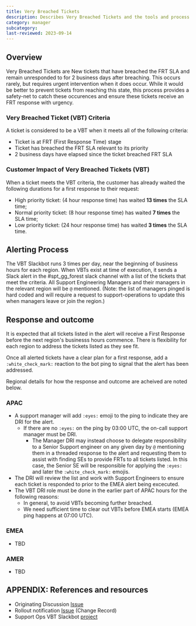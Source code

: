 ```yaml
---
title: Very Breached Tickets 
description: Describes Very Breached Tickets and the tools and process to address these.
category: manager
subcategory: 
last-reviewed: 2023-09-14
---
```


## Overview

Very Breached Tickets are New tickets that have breached the FRT SLA and remain unresponded to for 2 business days after breaching.  This occurs rarely, but requires urgent intervention when it does occur.  While it would be better to prevent tickets from reaching this state, this process provides a safety-net to catch these occurences and ensure these tickets receive an FRT response with urgency.

### Very Breached Ticket (VBT) Criteria

A ticket is considered to be a VBT when it meets all of the following criteria:

- Ticket is at FRT (First Response Time) stage
- Ticket has breached the FRT SLA relevant to its priority
- 2 business days have elapsed since the ticket breached FRT SLA

### Customer Impact of Very Breached Tickets (VBT)

When a ticket meets the VBT criteria, the customer has already waited the following durations for a first response to their request:

- High priority ticket:  (4 hour response time) has waited **13 times** the SLA time;
- Normal priority ticket:  (8 hour response time) has waited **7 times** the SLA time;
- Low priority ticket: (24 hour response time) has waited **3 times** the SLA time.

## Alerting Process

The VBT Slackbot runs 3 times per day, near the beginning of business hours for each region.  When VBTs exist at time of execution, it sends a Slack alert in the #spt_gg_forest slack channel with a list of the tickets that meet the criteria.  All Support Engineering Managers and their managers in the relevant region will be `@` mentioned. (Note: the list of managers pinged is hard coded and will require a request to support-operations to update this when managers leave or join the region.)

## Response and outcome

It is expected that all tickets listed in the alert will receive a First Response before the next region's businesss hours commence. There is flexibility for each region to address the tickets listed as they see fit.  

Once all alerted tickets have a clear plan for a first response, add a `:white_check_mark:` reaction to the bot ping to signal that the alert has been addressed.

Regional details for how the response and outcome are acheived are noted below.

### APAC

- A support manager will add `:eyes:` emoji to the ping to indicate they are DRI for the alert.
  - If there are no `:eyes:` on the ping by 03:00 UTC, the on-call support manager must be DRI.
    - The Manager DRI may instead choose to delegate responsibility to a Senior Support engineer on any given day by `@` mentioning them in a threaded response to the alert and requesting them to assist with finding SEs to provide FRTs to all tickets listed. In this case, the Senior SE will be responsible for applying the `:eyes:` and later the `:white_check_mark:` emojis.
- The DRI will review the list and work with Support Engineers to ensure each ticket is responded to prior to the EMEA alert being excecuted.
- The VBT DRI role must be done in the earlier part of APAC hours for the following reasons:
  - In general, to avoid VBTs becoming further breached.
  - We need sufficient time to clear out VBTs before EMEA starts (EMEA ping happens at 07:00 UTC).

### EMEA

- TBD

### AMER

- TBD

## APPENDIX: References and resources

- Originating Discussion [Issue](https://gitlab.com/gitlab-com/support/support-team-meta/-/issues/5231)
- Rollout notification [Issue](https://gitlab.com/gitlab-com/support/support-team-meta/-/issues/5486) (Change Record)
- Support Ops VBT Slackbot [project](https://gitlab.com/gitlab-com/support/support-ops/other-software/vbt-slackbot)


